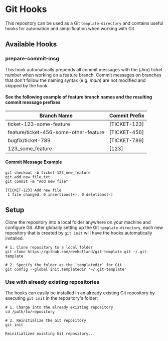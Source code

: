 # Git Hooks

This repository can be used as a Git `template-directory` and contains useful hooks for automation and simplification when working with Git.

## Available Hooks

### prepare-commit-msg

This hook automatically prepends all commit messages with the (*Jira*) ticket number when working on a feature branch. Commit messages on branches that don't follow the naming syntax (e.g. *main*) are not modified and skipped by the hook.

#### See the following example of feature branch names and the resulting commit message prefixes

|Branch Name|Commit Prefix|
|---|---|
|ticket-123-some-feature|[TICKET-123]|
|feature/ticket-456-some-other-feature|[TICKET-456]|
|bugfix/ticket-789|[TICKET-789]|
|123_some_feature|[123]|

#### Commit Message Example

```shell
git checkout -b ticket-123_new_feature
git add new_file.txt
git commit -m "Add new file"

[TICKET-123] Add new file
 1 file changed, 0 insertions(+), 0 deletions(-)
```

## Setup

Clone the repository into a local folder anywhere on your machine and configure Git. After globally setting up the Git `template-directory`, each new repository that is created by `git init` will have the hooks automatically installed.

```shell
# 1. Clone repository to a local folder
git clone https://github.com/devholland/git-template.git ~/.git-template

# 2. Specify the folder as the `templatedir` for Git
git config --global init.templatedir '~/.git-template'
```

### Use with already existing repositories

The hooks can easily be installed in an already existing Git repository by executing `git init` in the repository's folder:

```shell
# 1. Change into the already existing repository
cd /path/to/repository

# 2. Reinitialize the Git repository
git init

Reinitialized existing Git repository...
```
